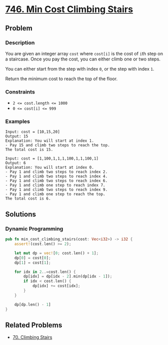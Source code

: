 # [746. Min Cost Climbing Stairs](https://leetcode.com/problems/min-cost-climbing-stairs/)

## Problem

### Description

You are given an integer array `cost` where `cost[i]` is the cost of `i`th step
on a staircase. Once you pay the cost, you can either climb one or two steps.

You can either start from the step with index `0`, or the step with index `1`.

Return the minimum cost to reach the top of the floor.

### Constraints

* `2 <= cost.length <= 1000`
* `0 <= cost[i] <= 999`

### Examples

```text
Input: cost = [10,15,20]
Output: 15
Explanation: You will start at index 1.
- Pay 15 and climb two steps to reach the top.
The total cost is 15.
```

```text
Input: cost = [1,100,1,1,1,100,1,1,100,1]
Output: 6
Explanation: You will start at index 0.
- Pay 1 and climb two steps to reach index 2.
- Pay 1 and climb two steps to reach index 4.
- Pay 1 and climb two steps to reach index 6.
- Pay 1 and climb one step to reach index 7.
- Pay 1 and climb two steps to reach index 9.
- Pay 1 and climb one step to reach the top.
The total cost is 6.
```

## Solutions

### Dynamic Programming

```rust
pub fn min_cost_climbing_stairs(cost: Vec<i32>) -> i32 {
    assert!(cost.len() >= 2);

    let mut dp = vec![0; cost.len() + 1];
    dp[0] = cost[0];
    dp[1] = cost[1];

    for idx in 2..=cost.len() {
        dp[idx] = dp[idx - 2].min(dp[idx - 1]);
        if idx < cost.len() {
            dp[idx] += cost[idx];
        }
    }

    dp[dp.len() - 1]
}
```

## Related Problems

* [70. Climbing Stairs](/leetcode/000%20-%20099/70%20-%20Climbing%20Stairs.md)
